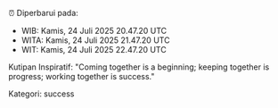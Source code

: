 ⏰ Diperbarui pada:
- WIB: Kamis, 24 Juli 2025 20.47.20 UTC
- WITA: Kamis, 24 Juli 2025 21.47.20 UTC
- WIT: Kamis, 24 Juli 2025 22.47.20 UTC

Kutipan Inspiratif:
"Coming together is a beginning; keeping together is progress; working together is success."


Kategori: success

